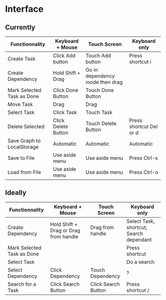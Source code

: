 # Interface

## Currently

| Functionnality             | Keyboard + Mouse    | Touch Screen                    | Keyboard only           |
| -------------------------- | ------------------- | ------------------------------- | ----------------------- |
| Create Task                | Click Add button    | Touch Add button                | Press shortcut i        |
| Create Dependency          | Hold Shift + Drag   | Go in dependency mode then drag |                         |
| Mark Selected Task as Done | Click Done Button   | Touch Done Button               |                         |
| Move Task                  | Drag                | Drag                            |                         |
| Select Task                | Click Task          | Touch Task                      |                         |
| Delete Selected            | Click Delete Button | Touch Delete Button             | Press shortcut Del or d |
| Save Graph to LocalStorage | Automatic           | Automatic                       | Automatic               |
| Save to File               | Use aside menu      | Use aside menu                  | Press Ctrl-s            |
| Load from File             | Use aside menu      | Use aside menu                  | Press Ctrl-o            |

## Ideally

| Functionnality             | Keyboard + Mouse                      | Touch Screen        | Keyboard only                           |
| -------------------------- | ------------------------------------- | ------------------- | --------------------------------------- |
| Create Dependency          | Hold Shift + Drag or Drag from handle | Drag from handle    | Select Task, shortcut, Search dependant |
| Mark Selected Task as Done |                                       |                     | Press shortcut                          |
| Select Task                |                                       |                     | Do a search                             |
| Select Dependency          | Click Dependency                      | Touch Dependency    | ?                                       |
| Search for a Task          | Click Search Button                   | Click Search Button | Press shortcut /                        |
